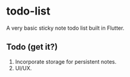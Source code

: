 # todo-list
 A very basic sticky note todo list built in Flutter.

## Todo (get it?)
1. Incorporate storage for persistent notes.
2. UI/UX.
